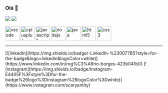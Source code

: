 ### Olá 👋


<p>
<img src="https://github-readme-stats.vercel.app/api?username=RestartButton&show_icons=true&theme=dark&hide=stars,prs&count_private=true">
<img src="https://github-readme-stats.vercel.app/api/top-langs/?username=RestartButton&layout=compact&theme=dark">
</p>


<p>
<img src="https://cdn.jsdelivr.net/gh/devicons/devicon/icons/vscode/vscode-original.svg" alt="vscode" width="45" height="45">
<img src="https://cdn.jsdelivr.net/gh/devicons/devicon/icons/cplusplus/cplusplus-original.svg" alt="cplusplus" width="45" height="45">
<img src="https://cdn.jsdelivr.net/gh/devicons/devicon/icons/javascript/javascript-original.svg" alt="javascript" width="45" height="45">
<img src="https://cdn.jsdelivr.net/gh/devicons/devicon/icons/nodejs/nodejs-original.svg" alt="nodejs" width="45" height="45">
<img src="https://cdn.jsdelivr.net/gh/devicons/devicon/icons/java/java-original.svg" alt="java" width="45" height="45">
<img src="https://cdn.jsdelivr.net/gh/devicons/devicon/icons/html5/html5-original.svg" alt="html5" width="45" height="45">
<img src="https://cdn.jsdelivr.net/gh/devicons/devicon/icons/css3/css3-original.svg" alt="css3" width="45" height="45">
</p>

<hr>

<p>
[![linkedin](https://img.shields.io/badge/-LinkedIn-%230077B5?style=for-the-badge&logo=linkedin&logoColor=white)](https://www.linkedin.com/in/rog%C3%A9rio-borges-423b041b0)
[![instagram](https://img.shields.io/badge/Instagram-E4405F%3Fstyle%3Dfor-the-badge%26logo%3Dinstagram%26logoColor%3Dwhite)](https://www.instagram.com/scaryentity)
</p>

<!--
**RestartButton/RestartButton** is a ✨ _special_ ✨ repository because its `README.md` (this file) appears on your GitHub profile.

Here are some ideas to get you started:

- 🔭 I’m currently working on ...
- 🌱 I’m currently learning ...
- 👯 I’m looking to collaborate on ...
- 🤔 I’m looking for help with ...
- 💬 Ask me about ...
- 📫 How to reach me: ...
- 😄 Pronouns: ...
- ⚡ Fun fact: ...
-->
